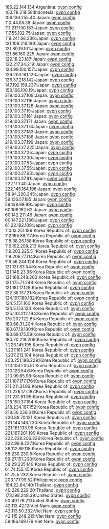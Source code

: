 186.22.144.134:Argentina: [ovpn config](vpn/186_22_144_134.ovpn)  
103.78.218.58:Indonesia: [ovpn config](vpn/103_78_218_58.ovpn)  
106.136.255.40:Japan: [ovpn config](vpn/106_136_255_40.ovpn)  
110.44.85.38:Japan: [ovpn config](vpn/110_44_85_38.ovpn)  
111.217.100.183:Japan: [ovpn config](vpn/111_217_100_183.ovpn)  
117.55.102.75:Japan: [ovpn config](vpn/117_55_102_75.ovpn)  
118.241.68.236:Japan: [ovpn config](vpn/118_241_68_236.ovpn)  
121.109.216.199:Japan: [ovpn config](vpn/121_109_216_199.ovpn)  
121.80.19.101:Japan: [ovpn config](vpn/121_80_19_101.ovpn)  
121.86.160.225:Japan: [ovpn config](vpn/121_86_160_225.ovpn)  
122.18.23.187:Japan: [ovpn config](vpn/122_18_23_187.ovpn)  
122.217.34.219:Japan: [ovpn config](vpn/122_217_34_219.ovpn)  
124.99.100.157:Japan: [ovpn config](vpn/124_99_100_157.ovpn)  
126.203.161.123:Japan: [ovpn config](vpn/126_203_161_123.ovpn)  
126.37.218.142:Japan: [ovpn config](vpn/126_37_218_142.ovpn)  
147.192.159.237:Japan: [ovpn config](vpn/147_192_159_237.ovpn)  
153.166.100.19:Japan: [ovpn config](vpn/153_166_100_19.ovpn)  
219.100.37.109:Japan: [ovpn config](vpn/219_100_37_109.ovpn)  
219.100.37.116:Japan: [ovpn config](vpn/219_100_37_116.ovpn)  
219.100.37.128:Japan: [ovpn config](vpn/219_100_37_128.ovpn)  
219.100.37.15:Japan: [ovpn config](vpn/219_100_37_15.ovpn)  
219.100.37.161:Japan: [ovpn config](vpn/219_100_37_161.ovpn)  
219.100.37.171:Japan: [ovpn config](vpn/219_100_37_171.ovpn)  
219.100.37.174:Japan: [ovpn config](vpn/219_100_37_174.ovpn)  
219.100.37.183:Japan: [ovpn config](vpn/219_100_37_183.ovpn)  
219.100.37.188:Japan: [ovpn config](vpn/219_100_37_188.ovpn)  
219.100.37.199:Japan: [ovpn config](vpn/219_100_37_199.ovpn)  
219.100.37.225:Japan: [ovpn config](vpn/219_100_37_225.ovpn)  
219.100.37.25:Japan: [ovpn config](vpn/219_100_37_25.ovpn)  
219.100.37.30:Japan: [ovpn config](vpn/219_100_37_30.ovpn)  
219.100.37.53:Japan: [ovpn config](vpn/219_100_37_53.ovpn)  
219.100.37.55:Japan: [ovpn config](vpn/219_100_37_55.ovpn)  
219.100.37.63:Japan: [ovpn config](vpn/219_100_37_63.ovpn)  
219.100.37.81:Japan: [ovpn config](vpn/219_100_37_81.ovpn)  
222.11.1.40:Japan: [ovpn config](vpn/222_11_1_40.ovpn)  
222.145.164.196:Japan: [ovpn config](vpn/222_145_164_196.ovpn)  
58.94.220.245:Japan: [ovpn config](vpn/58_94_220_245.ovpn)  
59.136.57.185:Japan: [ovpn config](vpn/59_136_57_185.ovpn)  
59.138.98.99:Japan: [ovpn config](vpn/59_138_98_99.ovpn)  
60.108.192.62:Japan: [ovpn config](vpn/60_108_192_62.ovpn)  
60.142.211.46:Japan: [ovpn config](vpn/60_142_211_46.ovpn)  
60.147.221.166:Japan: [ovpn config](vpn/60_147_221_166.ovpn)  
61.22.192.109:Japan: [ovpn config](vpn/61_22_192_109.ovpn)  
110.13.251.189:Korea Republic of: [ovpn config](vpn/110_13_251_189.ovpn)  
112.165.86.117:Korea Republic of: [ovpn config](vpn/112_165_86_117.ovpn)  
118.38.26.158:Korea Republic of: [ovpn config](vpn/118_38_26_158.ovpn)  
119.192.208.213:Korea Republic of: [ovpn config](vpn/119_192_208_213.ovpn)  
119.203.225.51:Korea Republic of: [ovpn config](vpn/119_203_225_51.ovpn)  
119.206.77.114:Korea Republic of: [ovpn config](vpn/119_206_77_114.ovpn)  
119.56.244.124:Korea Republic of: [ovpn config](vpn/119_56_244_124.ovpn)  
121.131.83.54:Korea Republic of: [ovpn config](vpn/121_131_83_54.ovpn)  
121.146.23.96:Korea Republic of: [ovpn config](vpn/121_146_23_96.ovpn)  
121.168.248.203:Korea Republic of: [ovpn config](vpn/121_168_248_203.ovpn)  
121.175.71.248:Korea Republic of: [ovpn config](vpn/121_175_71_248.ovpn)  
121.181.17.128:Korea Republic of: [ovpn config](vpn/121_181_17_128.ovpn)  
122.38.137.21:Korea Republic of: [ovpn config](vpn/122_38_137_21.ovpn)  
124.197.189.182:Korea Republic of: [ovpn config](vpn/124_197_189_182.ovpn)  
124.5.151.160:Korea Republic of: [ovpn config](vpn/124_5_151_160.ovpn)  
124.5.153.124:Korea Republic of: [ovpn config](vpn/124_5_153_124.ovpn)  
125.133.212.194:Korea Republic of: [ovpn config](vpn/125_133_212_194.ovpn)  
175.202.122.85:Korea Republic of: [ovpn config](vpn/175_202_122_85.ovpn)  
180.66.31.204:Korea Republic of: [ovpn config](vpn/180_66_31_204.ovpn)  
180.67.18.130:Korea Republic of: [ovpn config](vpn/180_67_18_130.ovpn)  
180.69.175.59:Korea Republic of: [ovpn config](vpn/180_69_175_59.ovpn)  
180.70.218.209:Korea Republic of: [ovpn config](vpn/180_70_218_209.ovpn)  
1.223.145.195:Korea Republic of: [ovpn config](vpn/1_223_145_195.ovpn)  
1.237.101.241:Korea Republic of: [ovpn config](vpn/1_237_101_241.ovpn)  
1.237.213.104:Korea Republic of: [ovpn config](vpn/1_237_213_104.ovpn)  
203.251.188.229:Korea Republic of: [ovpn config](vpn/203_251_188_229.ovpn)  
210.106.205.51:Korea Republic of: [ovpn config](vpn/210_106_205_51.ovpn)  
210.123.54.6:Korea Republic of: [ovpn config](vpn/210_123_54_6.ovpn)  
210.99.65.98:Korea Republic of: [ovpn config](vpn/210_99_65_98.ovpn)  
211.107.177.176:Korea Republic of: [ovpn config](vpn/211_107_177_176.ovpn)  
211.211.31.89:Korea Republic of: [ovpn config](vpn/211_211_31_89.ovpn)  
211.226.177.187:Korea Republic of: [ovpn config](vpn/211_226_177_187.ovpn)  
211.231.91.99:Korea Republic of: [ovpn config](vpn/211_231_91_99.ovpn)  
218.159.37.184:Korea Republic of: [ovpn config](vpn/218_159_37_184.ovpn)  
218.234.167.152:Korea Republic of: [ovpn config](vpn/218_234_167_152.ovpn)  
218.50.236.61:Korea Republic of: [ovpn config](vpn/218_50_236_61.ovpn)  
220.89.70.121:Korea Republic of: [ovpn config](vpn/220_89_70_121.ovpn)  
221.144.146.230:Korea Republic of: [ovpn config](vpn/221_144_146_230.ovpn)  
221.161.133.98:Korea Republic of: [ovpn config](vpn/221_161_133_98.ovpn)  
221.167.201.199:Korea Republic of: [ovpn config](vpn/221_167_201_199.ovpn)  
222.238.206.226:Korea Republic of: [ovpn config](vpn/222_238_206_226.ovpn)  
222.99.9.227:Korea Republic of: [ovpn config](vpn/222_99_9_227.ovpn)  
39.112.89.118:Korea Republic of: [ovpn config](vpn/39_112_89_118.ovpn)  
58.230.230.5:Korea Republic of: [ovpn config](vpn/58_230_230_5.ovpn)  
59.27.151.208:Korea Republic of: [ovpn config](vpn/59_27_151_208.ovpn)  
59.29.235.149:Korea Republic of: [ovpn config](vpn/59_29_235_149.ovpn)  
61.74.155.45:Korea Republic of: [ovpn config](vpn/61_74_155_45.ovpn)  
61.75.5.232:Korea Republic of: [ovpn config](vpn/61_75_5_232.ovpn)  
203.177.99.52:Philippines: [ovpn config](vpn/203_177_99_52.ovpn)  
184.22.64.140:Thailand: [ovpn config](vpn/184_22_64_140.ovpn)  
49.228.229.20:Thailand: [ovpn config](vpn/49_228_229_20.ovpn)  
173.198.248.39:United States: [ovpn config](vpn/173_198_248_39.ovpn)  
50.49.176.21:United States: [ovpn config](vpn/50_49_176_21.ovpn)  
42.113.42.12:Viet Nam: [ovpn config](vpn/42_113_42_12.ovpn)  
42.113.50.232:Viet Nam: [ovpn config](vpn/42_113_50_232.ovpn)  
42.115.248.219:Viet Nam: [ovpn config](vpn/42_115_248_219.ovpn)  
58.186.169.179:Viet Nam: [ovpn config](vpn/58_186_169_179.ovpn)  
